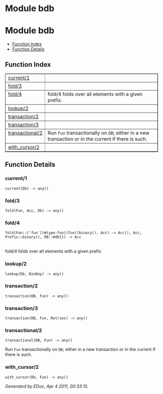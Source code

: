 Module bdb
==========


<h1>Module bdb</h1>

* [Function Index](#index)
* [Function Details](#functions)






<h2><a name="index">Function Index</a></h2>



<table width="100%" border="1" cellspacing="0" cellpadding="2" summary="function index"><tr><td valign="top"><a href="#current-1">current/1</a></td><td></td></tr><tr><td valign="top"><a href="#fold-3">fold/3</a></td><td></td></tr><tr><td valign="top"><a href="#fold-4">fold/4</a></td><td>
fold/4 folds over all elements with a given prefix.</td></tr><tr><td valign="top"><a href="#lookup-2">lookup/2</a></td><td></td></tr><tr><td valign="top"><a href="#transaction-2">transaction/2</a></td><td></td></tr><tr><td valign="top"><a href="#transaction-3">transaction/3</a></td><td></td></tr><tr><td valign="top"><a href="#transactional-2">transactional/2</a></td><td>
Run <code>Fun</code> transactionally on <code>DB</code>; either in a new transaction
or in the current if there is such.</td></tr><tr><td valign="top"><a href="#with_cursor-2">with_cursor/2</a></td><td></td></tr></table>




<h2><a name="functions">Function Details</a></h2>


<a name="current-1"></a>

<h3>current/1</h3>





`current(Db) -> any()`

<a name="fold-3"></a>

<h3>fold/3</h3>





`fold(Fun, Acc, Db) -> any()`

<a name="fold-4"></a>

<h3>fold/4</h3>





`fold(Fun::['fun'](#type-fun)(fun((binary(), Acc) -> Acc)), Acc, Prefix::binary(), DB::#db{}) -> Acc`
<br></br>





fold/4 folds over all elements with a given prefix<a name="lookup-2"></a>

<h3>lookup/2</h3>





`lookup(Db, BinKey) -> any()`

<a name="transaction-2"></a>

<h3>transaction/2</h3>





`transaction(DB, Fun) -> any()`

<a name="transaction-3"></a>

<h3>transaction/3</h3>





`transaction(DB, Fun, Retries) -> any()`

<a name="transactional-2"></a>

<h3>transactional/2</h3>





`transactional(DB, Fun) -> any()`




Run `Fun` transactionally on `DB`; either in a new transaction
or in the current if there is such.<a name="with_cursor-2"></a>

<h3>with_cursor/2</h3>





`with_cursor(Db, Fun) -> any()`



_Generated by EDoc, Apr 4 2011, 00:33:15._